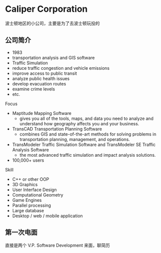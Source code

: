 # Caliper Corporation

波士顿地区的小公司，主要是为了去波士顿玩投的

## 公司简介

+ 1983
+ transportation analysis and GIS software
+ Traffic Simulation 
+ reduce traffic congestion and vehicle emissions
+ improve access to public transit
+ analyze public health issues
+ develop evacuation routes
+ examine crime levels
+ etc.

Focus

+ Maptitude Mapping Software 
    + gives you all of the tools, maps, and data you need to analyze and understand how geography affects you and your business.
+ TransCAD Transportation Planning Software 
    + combines GIS and state-of-the-art methods for solving problems in transportation planning, management, and operations.
+ TransModeler Traffic Simulation Software and TransModeler SE Traffic Analysis Software 
    + the most advanced traffic simulation and impact analysis solutions.
+ 100,000+ users

Skill

+ C++ or other OOP
+ 3D Graphics
+ User Interface Design
+ Computational Geometry
+ Game Engines
+ Parallel processing
+ Large database
+ Desktop / web / mobile application

## 第一次电面

直接是两个 V.P. Software Development 来面，聊简历

